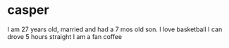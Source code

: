 # casper

I am 27 years old, married and had a 7 mos old son.
I love basketball
I can drove 5 hours straight
I am a fan coffee
